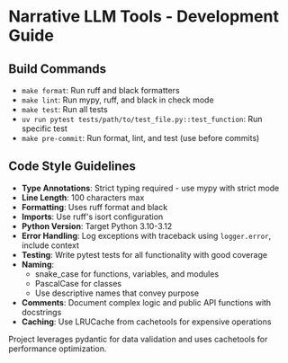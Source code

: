 # Narrative LLM Tools - Development Guide

## Build Commands
- `make format`: Run ruff and black formatters
- `make lint`: Run mypy, ruff, and black in check mode
- `make test`: Run all tests
- `uv run pytest tests/path/to/test_file.py::test_function`: Run specific test
- `make pre-commit`: Run format, lint, and test (use before commits)

## Code Style Guidelines
- **Type Annotations**: Strict typing required - use mypy with strict mode
- **Line Length**: 100 characters max
- **Formatting**: Uses ruff format and black
- **Imports**: Use ruff's isort configuration
- **Python Version**: Target Python 3.10-3.12
- **Error Handling**: Log exceptions with traceback using `logger.error`, include context
- **Testing**: Write pytest tests for all functionality with good coverage
- **Naming**:
  - snake_case for functions, variables, and modules
  - PascalCase for classes
  - Use descriptive names that convey purpose
- **Comments**: Document complex logic and public API functions with docstrings
- **Caching**: Use LRUCache from cachetools for expensive operations

Project leverages pydantic for data validation and uses cachetools for performance optimization.
